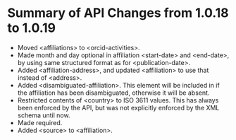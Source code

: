 # Summary of API Changes from 1.0.18 to 1.0.19

* Moved &lt;affiliations> to &lt;orcid-activities>.
* Made month and day optional in affiliation &lt;start-date> and &lt;end-date>, by using same structured format as for &lt;publication-date>.
* Added &lt;affiliation-address>, and updated &lt;affiliation> to use that instead of &lt;address>.
* Added &lt;disambiguated-affiliation>. This element will be included in <affiliation> if the affiliation has been disambiguated, otherwise it will be absent.
* Restricted contents of &lt;country> to ISO 3611 values. This has always been enforced by the API, but was not explicitly enforced by the XML schema until now.
* Made <affiliation-name> required.
* Added &lt;source> to &lt;affiliation>.